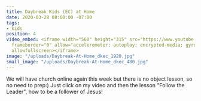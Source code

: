 ```yaml
---
title: Daybreak Kids (EC) at Home
date: 2020-03-28 08:00:00 -07:00
tags:
- kids
position: 4
video_embed: <iframe width="560" height="315" src="https://www.youtube.com/embed/ckuXUc0I7yU"
  frameborder="0" allow="accelerometer; autoplay; encrypted-media; gyroscope; picture-in-picture"
  allowfullscreen></iframe>
image: "/uploads/Daybreak-At-Home_dkec_1920.jpg"
small_image: "/uploads/Daybreak-At-Home_dkec_480.jpg"
---
```


We will have church online again this week but there is no object lesson, so no need to prep:) Just click on my video and then the lesson "Follow the Leader", how to be a follower of Jesus!